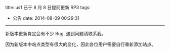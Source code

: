 title: us1 已于 8 月 8 日提前更新 RP3
tags:
  - 公告
date: 2014-08-09 00:29:31
---

新版本更新肯定会有不少 Bug, 遇到问题请联系我。

因为新版本中站点类型有很大的变化，因此各位用户需要自行重新添加站点。